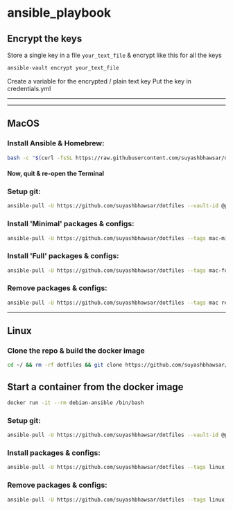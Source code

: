 # ansible_playbook

## Encrypt the keys
Store a single key in a file `your_text_file` & encrypt like this for all the keys

```bash
ansible-vault encrypt your_text_file
```

Create a variable for the encrypted / plain text key
Put the key in credentials.yml

___
___

## MacOS

### Install Ansible & Homebrew:

```bash
bash -c "$(curl -fsSL https://raw.githubusercontent.com/suyashbhawsar/dotfiles/main/macOS-setup.sh)"
```

#### Now, quit & re-open the Terminal

### Setup git:

```bash
ansible-pull -U https://github.com/suyashbhawsar/dotfiles --vault-id @prompt --tags mac-minimal,mac-full git.yml
```

### Install 'Minimal' packages & configs:

```bash
ansible-pull -U https://github.com/suyashbhawsar/dotfiles --tags mac-minimal install.yml
```

### Install 'Full' packages & configs:

```bash
ansible-pull -U https://github.com/suyashbhawsar/dotfiles --tags mac-full install.yml
```

### Remove packages & configs:

```bash
ansible-pull -U https://github.com/suyashbhawsar/dotfiles --tags mac remove.yml
```
___

## Linux

### Clone the repo & build the docker image

```bash
cd ~/ && rm -rf dotfiles && git clone https://github.com/suyashbhawsar/dotfiles.git && docker stop $(docker ps -a | grep "debian-ansible" | sed 's/\|/ /'|awk '{print $1}') | xargs docker rm && docker rmi debian-ansible && docker build -t debian-ansible .
```

## Start a container from the docker image

```bash
docker run -it --rm debian-ansible /bin/bash
```

### Setup git:

```bash
ansible-pull -U https://github.com/suyashbhawsar/dotfiles --vault-id @prompt --tags linux git.yml
```


### Install packages & configs:

```bash
ansible-pull -U https://github.com/suyashbhawsar/dotfiles --tags linux install.yml
```


### Remove packages & configs:

```bash
ansible-pull -U https://github.com/suyashbhawsar/dotfiles --tags linux remove.yml
```
